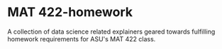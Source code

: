 # MAT 422-homework
A collection of data science related explainers geared towards fulfilling homework requirements for ASU's MAT 422 class.
